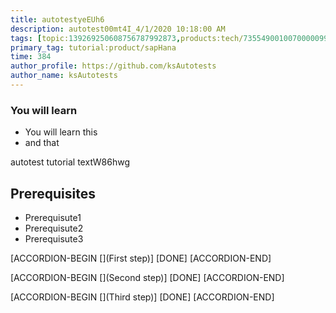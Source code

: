 ```yaml
---
title: autotestyeEUh6
description: autotest00mt4I_4/1/2020 10:18:00 AM
tags: [topic:139269250608756787992873,products:tech/73554900100700000996,tutorial:experience/advanced]
primary_tag: tutorial:product/sapHana
time: 384
author_profile: https://github.com/ksAutotests
author_name: ksAutotests
---
```

### You will learn
- You will learn this
- and that

autotest tutorial textW86hwg

## Prerequisites
- Prerequisute1
- Prerequisute2
- Prerequisute3

[ACCORDION-BEGIN [](First step)]
[DONE]
[ACCORDION-END]

[ACCORDION-BEGIN [](Second step)]
[DONE]
[ACCORDION-END]

[ACCORDION-BEGIN [](Third step)]
[DONE]
[ACCORDION-END]

